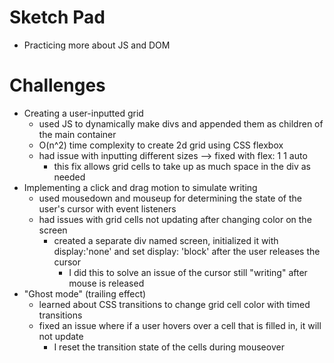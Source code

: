 # Sketch Pad
- Practicing more about JS and DOM
# Challenges
- Creating a user-inputted grid
    - used JS to dynamically make divs and appended them as children of the main container
    - O(n^2) time complexity to create 2d grid using CSS flexbox
    - had issue with inputting different sizes --> fixed with flex: 1 1 auto
        - this fix allows grid cells to take up as much space in the div as needed
- Implementing a click and drag motion to simulate writing
    - used mousedown and mouseup for determining the state of the user's cursor
        with event listeners
    - had issues with grid cells not updating after changing color on the screen
        - created a separate div named screen, initialized it with display:'none' and set 
                display: 'block' after the user releases the cursor
            - I did this to solve an issue of the cursor still "writing" after mouse is released
- "Ghost mode" (trailing effect) 
    - learned about CSS transitions to change grid cell color with timed transitions
    - fixed an issue where if a user hovers over a cell that is filled in, it will not update
        - I reset the transition state of the cells during mouseover